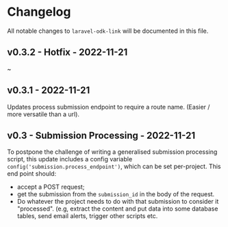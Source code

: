 # Changelog

All notable changes to `laravel-odk-link` will be documented in this file.

## v0.3.2 - Hotfix - 2022-11-21

~

## v0.3.1 - 2022-11-21

Updates process submission endpoint to require a route name. (Easier / more versatile than a url).

## v0.3 - Submission Processing - 2022-11-21

To postpone the challenge of writing a generalised submission processing script, this update includes a config variable `config('submission.process_endpoint')`, which can be set per-project. This end point should:

- accept a POST request;
- get the submission from the `submission_id` in the body of the request.
- Do whatever the project needs to do with that submission to consider it "processed". (e.g, extract the content and put data into some database tables, send email alerts, trigger other scripts etc.
